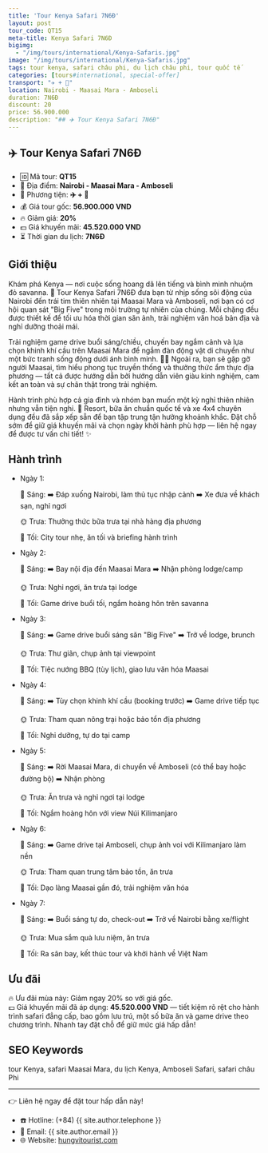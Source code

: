 ```yaml
---
title: 'Tour Kenya Safari 7N6Đ'
layout: post
tour_code: QT15
meta-title: Kenya Safari 7N6Đ
bigimg:
  - "/img/tours/international/Kenya-Safaris.jpg"
image: "/img/tours/international/Kenya-Safaris.jpg"
tags: tour kenya, safari châu phi, du lịch châu phi, tour quốc tế
categories: [tours#international, special-offer]
transport: "✈️ + 🚙"
location: Nairobi - Maasai Mara - Amboseli
duration: 7N6Đ
discount: 20
price: 56.900.000
description: "## ✈️ Tour Kenya Safari 7N6Đ"
---
```


## ✈️ Tour Kenya Safari 7N6Đ 

- 🆔 Mã tour: **QT15**
- 📍 Địa điểm: **Nairobi - Maasai Mara - Amboseli**
- 🚗 Phương tiện: **✈️ + 🚙**
- 💰 Giá tour gốc: **56.900.000 VND**
- 🔥 Giảm giá: **20%**
- 💵 Giá khuyến mãi: **45.520.000 VND**
- ⏳ Thời gian du lịch: **7N6Đ**


## Giới thiệu
Khám phá Kenya — nơi cuộc sống hoang dã lên tiếng và bình minh nhuộm đỏ savanna. 🌅 Tour Kenya Safari 7N6Đ đưa bạn từ nhịp sống sôi động của Nairobi đến trái tim thiên nhiên tại Maasai Mara và Amboseli, nơi bạn có cơ hội quan sát "Big Five" trong môi trường tự nhiên của chúng. Mỗi chặng đều được thiết kế để tối ưu hóa thời gian săn ảnh, trải nghiệm văn hoá bản địa và nghỉ dưỡng thoải mái.

Trải nghiệm game drive buổi sáng/chiều, chuyến bay ngắm cảnh và lựa chọn khinh khí cầu trên Maasai Mara để ngắm đàn động vật di chuyển như một bức tranh sống động dưới ánh bình minh. 🐘🦁 Ngoài ra, bạn sẽ gặp gỡ người Maasai, tìm hiểu phong tục truyền thống và thưởng thức ẩm thực địa phương — tất cả được hướng dẫn bởi hướng dẫn viên giàu kinh nghiệm, cam kết an toàn và sự chân thật trong trải nghiệm.

Hành trình phù hợp cả gia đình và nhóm bạn muốn một kỳ nghỉ thiên nhiên nhưng vẫn tiện nghi. 🧳 Resort, bữa ăn chuẩn quốc tế và xe 4x4 chuyên dụng đều đã sắp xếp sẵn để bạn tập trung tận hưởng khoảnh khắc. Đặt chỗ sớm để giữ giá khuyến mãi và chọn ngày khởi hành phù hợp — liên hệ ngay để được tư vấn chi tiết! ✨

## Hành trình
- Ngày 1:

  🌅 Sáng: ➡️ Đáp xuống Nairobi, làm thủ tục nhập cảnh ➡️ Xe đưa về khách sạn, nghỉ ngơi

  🌞 Trưa: Thưởng thức bữa trưa tại nhà hàng địa phương

  🌙 Tối: City tour nhẹ, ăn tối và briefing hành trình
- Ngày 2:

  🌅 Sáng: ➡️ Bay nội địa đến Maasai Mara ➡️ Nhận phòng lodge/camp

  🌞 Trưa: Nghỉ ngơi, ăn trưa tại lodge

  🌙 Tối: Game drive buổi tối, ngắm hoàng hôn trên savanna
- Ngày 3:

  🌅 Sáng: ➡️ Game drive buổi sáng săn "Big Five" ➡️ Trở về lodge, brunch

  🌞 Trưa: Thư giãn, chụp ảnh tại viewpoint

  🌙 Tối: Tiệc nướng BBQ (tùy lịch), giao lưu văn hóa Maasai
- Ngày 4:

  🌅 Sáng: ➡️ Tùy chọn khinh khí cầu (booking trước) ➡️ Game drive tiếp tục

  🌞 Trưa: Tham quan nông trại hoặc bảo tồn địa phương

  🌙 Tối: Nghỉ dưỡng, tự do tại camp
- Ngày 5:

  🌅 Sáng: ➡️ Rời Maasai Mara, di chuyển về Amboseli (có thể bay hoặc đường bộ) ➡️ Nhận phòng

  🌞 Trưa: Ăn trưa và nghỉ ngơi tại lodge

  🌙 Tối: Ngắm hoàng hôn với view Núi Kilimanjaro
- Ngày 6:

  🌅 Sáng: ➡️ Game drive tại Amboseli, chụp ảnh voi với Kilimanjaro làm nền

  🌞 Trưa: Tham quan trung tâm bảo tồn, ăn trưa

  🌙 Tối: Dạo làng Maasai gần đó, trải nghiệm văn hóa
- Ngày 7:

  🌅 Sáng: ➡️ Buổi sáng tự do, check-out ➡️ Trở về Nairobi bằng xe/flight

  🌞 Trưa: Mua sắm quà lưu niệm, ăn trưa

  🌙 Tối: Ra sân bay, kết thúc tour và khởi hành về Việt Nam

## Ưu đãi
🔥 Ưu đãi mùa này: Giảm ngay 20% so với giá gốc.  
💵 Giá khuyến mãi đã áp dụng: **45.520.000 VND** — tiết kiệm rõ rệt cho hành trình safari đẳng cấp, bao gồm lưu trú, một số bữa ăn và game drive theo chương trình. Nhanh tay đặt chỗ để giữ mức giá hấp dẫn!

## SEO Keywords
tour Kenya, safari Maasai Mara, du lịch Kenya, Amboseli Safari, safari châu Phi

---

👉 Liên hệ ngay để đặt tour hấp dẫn này!

- ☎️ Hotline: (+84) {{ site.author.telephone }}
- 📧 Email: {{ site.author.email }}
- 🌐 Website: [hungvitourist.com](https://hungvitourist.com)

